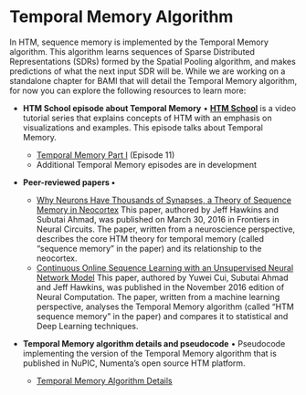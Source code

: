 Temporal Memory Algorithm
=========================

In HTM, sequence memory is implemented by the Temporal Memory algorithm.
This algorithm learns sequences of Sparse Distributed Representations
(SDRs) formed by the Spatial Pooling algorithm, and makes predictions of
what the next input SDR will be. While we are working on a standalone
chapter for BAMI that will detail the Temporal Memory algorithm, for now
you can explore the following resources to learn more:


-   **HTM School episode about Temporal Memory** • **[HTM School](http://numenta.org/htm-school/)**
    is a video tutorial series that explains concepts of HTM with an emphasis on
    visualizations and examples. This episode talks about Temporal Memory.
    -   [Temporal Memory Part I](https://www.youtube.com/watch?v=UBzemKcUoOk) (Episode 11)
    -   Additional Temporal Memory episodes are in development


-   **Peer-reviewed papers •**
    -	 [Why Neurons Have Thousands of Synapses, a Theory of Sequence Memory in Neocortex](http://numenta.com/papers/why-neurons-have-thousands-of-synapses-theory-of-sequence-memory-in-neocortex/) This paper, authored by Jeff Hawkins and Subutai Ahmad, was published on March 30, 2016 in Frontiers in Neural Circuits. The paper, written from a neuroscience perspective, describes the core HTM theory for temporal memory (called “sequence memory” in the paper) and its relationship to the neocortex.
    -  [Continuous Online Sequence Learning with an Unsupervised Neural Network Model](http://www.mitpressjournals.org/doi/abs/10.1162/NECO_a_00893#.WMBBGBLytE6) This paper, authored by Yuwei Cui, Subutai Ahmad and Jeff Hawkins, was published in the November 2016 edition of Neural Computation. The paper, written from a machine learning perspective, analyses the Temporal Memory algorithm (called “HTM sequence memory” in the paper) and compares it to statistical and Deep Learning techniques.


-   **Temporal Memory algorithm details and pseudocode** • Pseudocode implementing
    the version of the Temporal Memory algorithm that is published in NuPIC,
    Numenta’s open source HTM platform.
    -   [Temporal Memory Algorithm Details](/assets/pdf/temporal-memory-algorithm/Temporal-Memory-Algorithm-Details.pdf)
